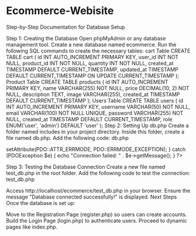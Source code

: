 # Ecommerce-Webisite

Step-by-Step Documentation for Database Setup   

Step 1: Creating the Database
Open phpMyAdmin or any database management tool.
Create a new database named ecommerce.
Run the following SQL commands to create the necessary tables:
cart Table
CREATE TABLE cart (
    id INT AUTO_INCREMENT PRIMARY KEY,
    user_id INT NOT NULL,
    product_id INT NOT NULL,
    quantity INT NOT NULL,
    created_at TIMESTAMP DEFAULT CURRENT_TIMESTAMP,
    updated_at TIMESTAMP DEFAULT CURRENT_TIMESTAMP ON UPDATE CURRENT_TIMESTAMP
);
Product Table
CREATE TABLE products (
    id INT AUTO_INCREMENT PRIMARY KEY,
    name VARCHAR(255) NOT NULL,
    price DECIMAL(10, 2) NOT NULL,
    description TEXT,
    image VARCHAR(255),
    created_at TIMESTAMP DEFAULT CURRENT_TIMESTAMP
);
Users Table
CREATE TABLE users (
    id INT AUTO_INCREMENT PRIMARY KEY,
    username VARCHAR(50) NOT NULL,
    email VARCHAR(100) NOT NULL UNIQUE,
    password VARCHAR(255) NOT NULL,
    created_at TIMESTAMP DEFAULT CURRENT_TIMESTAMP,
    role ENUM('user', 'admin') DEFAULT 'user'
);
Step 2: Setting Up db.php
Create a folder named includes in your project directory.
Inside this folder, create a file named db.php.
Add the following code:
db.php
<?php
$host = 'localhost';
$dbname = 'ecommerce';
$user = 'root';
$password = '';

try {
    $conn = new PDO("mysql:host=$host;dbname=$dbname", $user, $password);
    $conn->setAttribute(PDO::ATTR_ERRMODE, PDO::ERRMODE_EXCEPTION);
} catch (PDOException $e) {
    echo "Connection failed: " . $e->getMessage();
}
?>
Step 3: Testing the Database Connection
Create a new file named test_db.php in the root folder.
Add the following code to test the connection:
test_db.php
<?php
include 'includes/db.php';

if ($conn) {
    echo "Database connected successfully!";
} else {
    echo "Failed to connect to the database.";
}
?>
Access http://localhost/ecommerce/test_db.php in your browser.
Ensure the message "Database connected successfully!" is displayed.
Next Steps
Once the database is set up:

Move to the Registration Page (register.php) so users can create accounts.
Build the Login Page (login.php) to authenticate users.
Proceed to dynamic pages like index.php.
